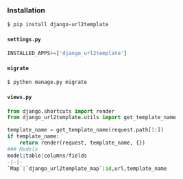 ### Installation
```bash
$ pip install django-url2template
```

#### `settings.py`
```python
INSTALLED_APPS+=['django_url2template']
```

#### `migrate`
```bash
$ python manage.py migrate
```

#### `views.py`
```python
from django.shortcuts import render
from django_url2template.utils import get_template_name

template_name = get_template_name(request.path[1:])
if template_name:
    return render(request, template_name, {})
### Models
model|table|columns/fields
-|-|-
`Map`|`django_url2template_map`|id,url,template_name

